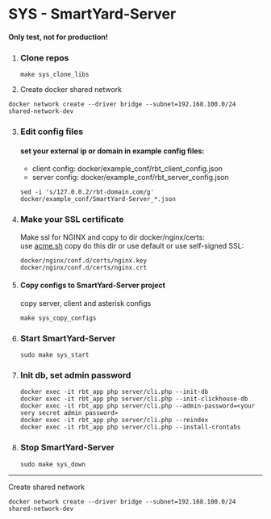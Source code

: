 # SYS - SmartYard-Server
#### Only test, not for production!
1. ### Clone repos 
    ```
    make sys_clone_libs
    ```
2. Create docker shared network
```shell
docker network create --driver bridge --subnet=192.168.100.0/24 shared-network-dev 
```

3. ### Edit config files
    #### set your external ip or domain in example config files:
    - client config: docker/example_conf/rbt_client_config.json
    - server config: docker/example_conf/rbt_server_config.json

    ```
    sed -i 's/127.0.0.2/rbt-domain.com/g' docker/example_conf/SmartYard-Server_*.json
    ```

4. ### Make your SSL certificate
    Make ssl for NGINX and copy to dir docker/nginx/certs:  
    use [acme.sh](https://github.com/acmesh-official/acme.sh)
    copy do this dir or use default or use self-signed SSL:
   ````
   docker/nginx/conf.d/certs/nginx.key
   docker/nginx/conf.d/certs/nginx.crt
   ````

5. #### Copy configs to SmartYard-Server project
    copy server, client and asterisk configs
    ```
    make sys_copy_configs
    ```

6. ### Start SmartYard-Server
    ```
    sudo make sys_start
    ```

7. ### Init db, set admin password
    ````
    docker exec -it rbt_app php server/cli.php --init-db
    docker exec -it rbt_app php server/cli.php --init-clickhouse-db
    docker exec -it rbt_app php server/cli.php --admin-password=<your very secret admin password>
    docker exec -it rbt_app php server/cli.php --reindex
    docker exec -it rbt_app php server/cli.php --install-crontabs
    ````

8. ### Stop SmartYard-Server
    ```
    sudo make sys_down
    ```
   
---
Create shared network
```shell
docker network create --driver bridge --subnet=192.168.100.0/24 shared-network-dev 
